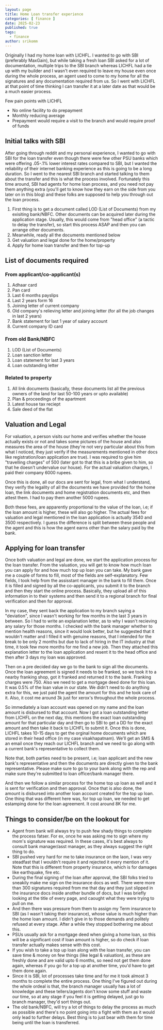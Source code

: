 ```yaml
---
layout: page
title: Home Loan transfer experience
categories: [ finance ]
date: 2025-02-23
published: true
tags:
  - finance
author: srikomm
---
```


Originally I had my home loan with LICHFL. I wanted to go with SBI (preferably MaxGain), but while taking a fresh loan SBI 
asked for a lot of documentation, multiple trips to the SBI branch whereas LICHFL had a tie up with my builder and I wasn't 
even required to leave my house even once during the whole process, an agent used to come to my home for all the signatures 
and any documentation required from us. So I went with LICHFL at that point of time thinking I can transfer it at a later date
as that would be a much easier process. 

Few pain points with LICHFL
- No online facility to do prepayment
- Monthly reducing average
- Prepayment would require a visit to the branch and would require proof of funds

## Initial talks with SBI

After going through reddit and my personal experience, I wanted to go with SBI for the loan transfer even though there were few 
other PSU banks which were offering .05-.1% lower interest rates compared to SBI, but I wanted the reliability of their internet 
banking experience as this is going to be a long duration. So I went to the nearest SBI branch and started talking to them about 
the transfer and this is what the process involved. Fortunately this time around, SBI had agents for home loan process, and you 
need not pay them anything extra (you'll get to know how they earn on the side from you later on in this blog) and these folks 
are supposed to help you through out the loan process.

1. First thing is to get a document called LOD (List of Documents) from my exisiting bank/NBFC. Other documents can be acquired later during the 
application stage. Usually, this would come from "head office" (a tactic to delay the transfer), so start this process ASAP and then you can 
arrange other documents.
2. Meanwhile, ready all the documents mentioned below
3. Get valuation and legal done for the home/property
4. Apply for home loan transfer and then for top-up

## List of documents required
### From applicant/co-applicant(s)
1. Adhaar card
2. Pan card
3. Last 6 months payslips
4. Last 2 years form 16
5. Joining letter of current company
6. Old company's relieving letter and joining letter (for all the job changes in last 2 years)
7. Bank statement for last 1 year of salary account
8. Current company ID card

### From old Bank/NBFC
1. LOD (List of Documents)
2. Loan sanction letter
3. Loan statement for last 3 years
4. Loan outstanding letter

### Related to property
1. All link documents (basically, these documents list all the previous owners of the land for last 50-100 years or upto available)
2. Plan & proceedings of the apartment
3. Latest house tax reciept
4. Sale deed of the flat

## Valuation and Legal

For valuation, a person visits our home and verifies whether the house actually exists or not and takes some pictures of the house
and also measures the area of the house (they're not very particular about this from what I noticed, they just verify if the measurements
mentioned in other docs like registration/loan application are true). I was required to give him "travelling charges" of 500 (later got to
that this is a bribe given to him, so that he doesn't undervalue our house). For the actual valuation charges, I paid their company 6000 rupees.

Once this is done, all our docs are sent for legal, from what I understand, they verify the legality of all the documents we have provided for 
the home loan, the link documents and home registration documents etc, and then attest them. I had to pay them another 5000 rupees.

Both these fees, are apparently proportional to the value of the loan, i.e; if the loan amount is higher, these will also go higher.
The actual fees for valuation and legal mentioned in the loan application is actually 3540 and 3500 respectively. I guess the difference
is split between these people and the agent and this is how the agent earns other than the salary paid by the bank.

## Applying for loan transfer

Once both valuation and legal are done, we start the application process for the loan transfer. From the valuation, you will get to know how much
loan you can apply for and how much top up loan you can take. My bank gave me a couple of forms to fill, most of the fields are self-explanatory. 
Few fields, I took help from the assisstant manager in the bank to fill them. Once it is filled and signed by all the co-applicants, you submit it
to the branch and then they start the online process. Basically, they upload all of this information in to their systems and then send it to a 
regional branch for final verification and then for approval. 

In my case, they sent back the application to my branch saying a "deviation", since I wasn't working for few months in the last 3 years in between. 
So I had to write an explanation letter, as to why I wasn't recieving any salary for those months. I checked with the bank manager whether to 
mention health reasons, since it would look better, but he suggested that it wouldn't matter and I filled it with genuine reasons, that I intended 
for the break to be only 2 months but due to lack of hiring in the IT industry at that  time, it took few more months for me find a new job. 
Then they attached this explanation letter to the loan application and resent it to the head office and then after 3 days my loan was approved. 

Then on a pre decided day we go to the bank to sign all the documents. Once the loan agreement is signed it needs to be franked, so we took it to a
nearby franking shop, got it franked and returned it to the bank. Franking charges were 750. Also we need to get a mortgage deed done for this loan.
It was 0.5% of the loan value in our state. We didn't need to do anything extra for this, we just paid the agent the amount for this and he took care of it. Also, it cost me around 3k just for xerox's throughout the whole process.

So immediately a loan account was opened on my name and the loan amount is disbursed to that account.
Now I got a loan outstanding letter from LICHFL on the next day, this mentions the exact loan outstanding amount for that particular day and then go
to SBI to get a DD for the exact amount and then take it back to LICHFL to submit it. Once this is done, LICHFL takes 10-15 days to get the orginal
home documents which are stored in their head office (in my case visakhapatnam). We'll get an SMS & an email once they reach our LICHFL branch and we 
need to go along with a current bank's representative to collect them. 

Note that, both parties need to be present, i.e; loan applicant and the new bank's representative and then the documents are directly given to the 
bank representative. Please make sure to go to your bank along with the rep and make sure they're submitted to loan officer/bank manager there. 

And then we follow a similar process for the home top up loan as well and it is sent for verification and then approval. Once that is also done, the 
amount is disbursed into another loan account created for the top up loan. One thing that was different here was, for top up loan, we needed to get 
estamping done for the loan agreement. It cost around 8K for me.


## Things to consider/be on the lookout for

- Agent from bank will always try to push few shady things to complete the process fatser. For ex, once he was asking me to sign where my mom's 
signature was required. In these cases, it's best always to consult bank manager/asst manager, as they always suggest the right thing to do.
- SBI pushed very hard for me to take insurance on the laon, I was very steadfast that I wouldn't require it and rejected it every mention of it.
Note that this is different from property insurance, which is for damages like earthquake, fire etc. 
- During the final signing of the loan after approval, the SBI folks tried to sneakily make me sign on the insurance docs as well. There were 
more than 300 signatures required from me that day and they just slipped in the insurance docs inside another bundle of docs, but I was briefly
looking at the title of every page, and caought what they were trying to pull on me.
- And then there was pressure from them to assign my Term insurance to SBI (as I wasn't taking their insurance), whose value is much higher than 
the home loan amount. I didn't give in to those demands and politely refused at every stage. After a while they stopped bothering me about this.
- PSUs usually ask for a mortgage deed when giving a home loan, so this will be a significant cost if loan amount is higher, so do check if loan 
transfer actually makes sense with this cost.
- If you wish to take a top up loan along with the loan transfer, you can save time & money on few things (like legal & valuation), as these are 
freshly done and are valid upto 6 months, so need not get them done again, whereas if you go for a top up at another time, you'd have to get them 
done again.
- Since it is SBI, lot of processes take time and for me it took almost 3 months to complete the entire process. One thing I've figured out during 
the whole ordeal is that, the branch manager usually has a lot of knowledge and these tellers/agents don't know some stuff and waste our time, so 
at any stage if you feel it is getting delayed, just go to branch manager, they'd sort things out.
- The old bank/NBFC, will try a lot of things to delay the process as much as possible and there's no point going into a fight with them as it would
only lead to further delays. Best thing is to just bear with them for time being until the loan is transferred.

